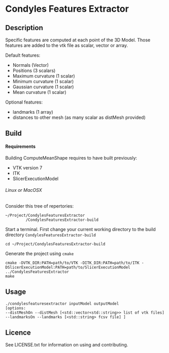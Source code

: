 # Condyles Features Extractor

## Description

Specific features are computed at each point of the 3D Model. Those features are added to the vtk file as scalar, vector or array.

Default features: 
  
  * Normals (Vector)
  * Positions (3 scalars)
  * Maximum curvature (1 scalar)
  * Minimum curvature (1 scalar)
  * Gaussian curvature (1 scalar)
  * Mean curvature (1 scalar)

Optional features:

  * landmarks (1 array)
  * distances to other mesh (as many scalar as distMesh provided)

## Build

#### Requirements 

Building ComputeMeanShape requires to have built previously:

* VTK version 7
* ITK 
* SlicerExecutionModel


###### Linux or MacOSX 

Consider this tree of repertories:
```
~/Project/CondylesFeaturesExtractor
         /CondylesFeaturesExtractor-build
```

Start a terminal.
First change your current working directory to the build directory ```CondylesFeaturesExtractor-build```
```
cd ~/Project/CondylesFeaturesExtractor-build
```

Generate the project using ```cmake```
```
cmake -DVTK_DIR:PATH=path/to/VTK -DITK_DIR:PATH=path/to/ITK -DSlicerExecutionModel:PATH=path/to/SlicerExecutionModel ../CondylesFeaturesExtractor
make
```


## Usage

```
./condylesfeaturesextractor inputModel outputModel 
[options: 
--distMeshOn --distMesh [<std::vector<std::string>> list of vtk files]
--landmarksOn --landmarks [<std::string> fcsv file] ]
```


## Licence

See LICENSE.txt for information on using and contributing.